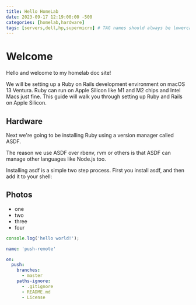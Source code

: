 ```yaml
---
title: Hello HomeLab
date: 2023-09-17 12:19:00:00 -500
categories: [homelab,hardware]
tags: [servers,dell,hp,supermicro] # TAG names should always be lowercase
---
```


 # Welcome

Hello and welcome to my homelab doc site!

We will be setting up a Ruby on Rails development environment on macOS 13 Ventura. Ruby can run on Apple Silicon like M1 and M2 chips and Intel Macs just fine. This guide will walk you through setting up Ruby and Rails on Apple Silicon.

## Hardware
Next we're going to be installing Ruby using a version manager called ASDF.

The reason we use ASDF over rbenv, rvm or others is that ASDF can manage other languages like Node.js too.

Installing asdf is a simple two step process. First you install asdf, and then add it to your shell:

## Photos

* one
* two
* three
* four 

```javascript
console.log('hello world!');
```
```yaml
name: 'push-remote'

on:
  push:
    branches:
      - master
    paths-ignore:
      - .gitignore
      - README.md
      - License  